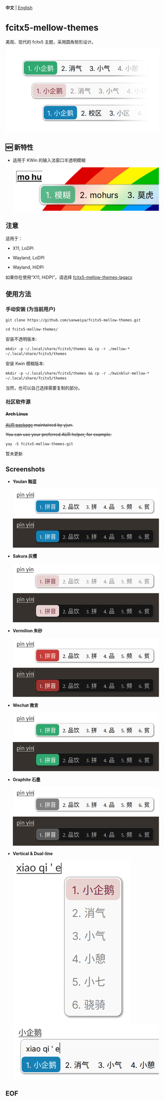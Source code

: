 **中文** | [English](./README.en.md)

# fcitx5-mellow-themes

美观、现代的 fcitx5 主题，采用圆角矩形设计。

![thumbnail](./preview/thumbnail.png)

## 🆕 新特性

- 适用于 KWin 的输入法窗口半透明模糊

  ![blur](./preview/blur.png)

## 注意

适用于：

- X11, LoDPI

- Wayland, LoDPI

- Wayland, HiDPI

如果你在使用“X11, HiDPI”，请选择 [fcitx5-mellow-themes-lagacy](https://github.com/sanweiya/fcitx5-mellow-themes-lagacy)

## 使用方法

### 手动安装 (为当前用户) 

```
git clone https://github.com/sanweiya/fcitx5-mellow-themes.git
```

```
cd fcitx5-mellow-themes/
```

安装不透明版本: 

```
mkdir -p ~/.local/share/fcitx5/themes && cp -r ./mellow-* ~/.local/share/fcitx5/themes
```

安装 Kwin 模糊版本: 

```
mkdir -p ~/.local/share/fcitx5/themes && cp -r ./kwinblur-mellow-* ~/.local/share/fcitx5/themes
```

当然，也可以自己选择需要复制的部分。

### 社区软件源

#### ~~Arch Linux~~ 

~~[AUR package](https://aur.archlinux.org/packages/fcitx5-mellow-themes-git) maintained by yjun.~~

~~You can use your preferred AUR helper, for example:~~

```
yay -S fcitx5-mellow-themes-git
```

暂未更新

## Screenshots

- **Youlan 釉蓝**
  
  ![youlan](./preview/youlan.png) ![youlan-dark](./preview/youlan-dark.png)
  
- **Sakura 灰樱**
  
  ![sakura](./preview/sakura.png) ![youlan-dark](./preview/sakura-dark.png)
  
- **Vermilion 朱砂**
  
  ![vermilion](./preview/vermilion.png) ![vermilion-dark](./preview/vermilion-dark.png)
  
- **Wechat 微言**
  
  ![wechat](./preview/wechat.png) ![wechat-dark](./preview/wechat-dark.png)
  
- **Graphite 石墨**
  
  ![graphite](./preview/graphite.png) ![graphite-dark](./preview/graphite-dark.png)
  
- **Vertical & Dual-line**
  
  ![vertical](./preview/vertical.png) ![dual](./preview/dual.png)

## EOF
